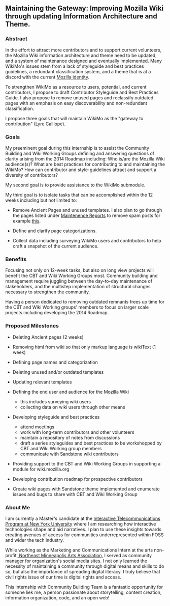Maintaining the Gateway: Improving Mozilla Wiki through updating Information Architecture and Theme.
----------------------------------------------------------------------------------------------------


### Abstract

In the effort to attract more contributors and to support current volunteers, the Mozilla Wiki information architecture and theme need to be updated, and a system of maintenance designed and eventually implemented. Many WikiMo's issues stem from a lack of styleguide and best practices guidelines, a redundant classification system, and a theme that is at a discord with the current [Mozilla identity](http://www.mozilla.org/en-US/styleguide/).

To strengthen WikiMo as a resource to users, potential, and current contributors, I propose to draft Contributor Styleguide and Best Practices Guide. I also propose to remove unused pages and reclassify outdated pages with an emphasis on easy discoverability and non-redundant classification. 

I propose three goals that will maintain WikiMo as the "gateway to contribution" (Lyre Calliope).

### Goals

My preeminent goal during this internship is to assist the Community Building and Wiki Working Groups defining and answering questions of clarity arising from the 2014 Roadmap including: Who is/are the Mozilla Wiki audience(s)? What are best practices for contributing to and maintaining the WikiMo? How can contributor and style-guidelines attract and support a diversity of contributors?

My second goal is to provide assistance to the WikiMo submodule. 

My third goal is to isolate tasks that can be accomplished within the 12 weeks including but not limited to:

* Remove Ancient Pages and unused templates. I also plan to go through the pages listed under [Maintenence Reports](https://wiki.mozilla.org/Special:SpecialPages) to remove spam posts for example [this](https://wiki.mozilla.org/10_Tips_On_How_To_Lose_Weight_Fast_For_Teenage_Girls). 

* Define and clarify page categorizations. 

* Collect data including surveying WikiMo users and contributors to help craft a snapshot of the current audience.

### Benefits

Focusing not only on 12-week tasks, but also on long view projects will benefit the CBT and Wiki Working Groups most. Community building and management require juggling between the day-to-day maintenance of stakeholders, and the multistep implementation of structural changes necessary to strengthen the community.

Having a person dedicated to removing outdated remnants frees up time for the CBT and Wiki Working groups' members to focus on larger scale projects including developing the 2014 Roadmap.

### Proposed Milestones


* Deleting Ancient pages (2 weeks)
* Removing html from wiki so that only markup language is wikiText (1 week)
* Defining page names and categorization
* Deleting unused and/or outdated templates
* Updating relevant templates

* Defining the end user and audience for the Mozilla Wiki
	- this includes surveying wiki users
	- collecting data on wiki users through other means

* Developing styleguide and best practices
	- attend meetings
	- work with long-term contributors and other volunteers
	- maintain a repository of notes from discussions
	- draft a series styleguides and best practices to be workshopped by CBT and Wiki Working group members
	- communicate with Sandstone wiki contributors

* Providing support to the CBT and Wiki Working Groups in supporting a module for wiki.mozilla.org

* Developing contribution roadmap for prospective contributors

* Create wiki pages with Sandstone theme implemented and enumerate issues and bugs to share with CBT and Wiki Working Group


### About Me

I am currently a Master's candidate at the [Interactive Telecommunications Program at New York University](http://itp.nyu.edu) where I am researching how interactive technologies shape and aid narratives. I plan to use these insights towards creating avenues of access for communities underrepresented within FOSS and wider the tech industry. 

While working as the Marketing and Communications Intern at the arts non-profit,[ Northeast Minneapolis Arts Association](http://nemaa.org), I served as community manager for organization's social media sites. I not only learned the necessity of maintaining a community through digital means and skills to do so, but also the importance of spreading digital literacy. I truly believe that civil rights issue of our time is digital rights and access.

This internship with Community Building Team is a fantastic opportunity for someone liek me, a person passionate about storytelling, content creation, information organization, code, and an open web!
